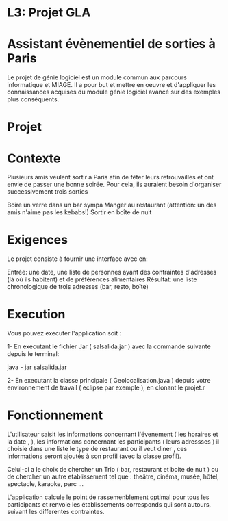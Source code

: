 # L3: Projet GLA

# Assistant évènementiel de sorties à Paris

Le projet de génie logiciel est un module commun aux parcours informatique et MIAGE. Il a pour but et mettre en oeuvre et d'appliquer les connaissances acquises du module génie logiciel avancé sur des exemples plus conséquents.

# Projet
# Contexte

Plusieurs amis veulent sortir à Paris afin de fêter leurs retrouvailles et ont envie de passer une bonne soirée. Pour cela, ils auraient besoin d'organiser successivement trois sorties

Boire un verre dans un bar sympa
Manger au restaurant (attention: un des amis n'aime pas les kebabs!)
Sortir en boîte de nuit
# Exigences
Le projet consiste à fournir une interface avec en:

Entrée: une date, une liste de personnes ayant des contraintes d'adresses (là où ils habitent) et de préférences alimentaires
Résultat: une liste chronologique de trois adresses (bar, resto, boîte)


# Execution
Vous pouvez executer l'application soit :

1- En executant le fichier Jar ( salsalida.jar ) avec la commande suivante depuis le terminal:

java - jar salsalida.jar 

2- En executant la classe principale ( Geolocalisation.java ) depuis votre environnement de travail ( eclipse par exemple ), en clonant le projet.r
# Fonctionnement
L'utilisateur saisit les informations concernant l'évenement ( les horaires et la date , ), les informations concernant les participants ( leurs adressses )  il choisie dans une liste le type de restaurant ou il veut diner , ces informations seront ajoutés à son profil (avec la classe profil).


Celui-ci a le choix de chercher un Trio ( bar, restaurant et boite de nuit ) ou de chercher un autre etablissement tel que : theâtre, cinéma, musée, hôtel, spectacle, karaoke, parc ...

L'application calcule le point de rassemenblement optimal pour tous les participants et renvoie les établissements corresponds qui sont autours, suivant les differentes contraintes.

